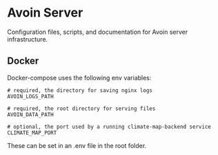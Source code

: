# Avoin Server
Configuration files, scripts, and documentation for Avoin server infrastructure.

## Docker

Docker-compose uses the following env variables:
    
    # required, the directory for saving nginx logs
    AVOIN_LOGS_PATH

    # required, the root directory for serving files
    AVOIN_DATA_PATH

    # optional, the port used by a running climate-map-backend service
    CLIMATE_MAP_PORT

These can be set in an .env file in the root folder.

